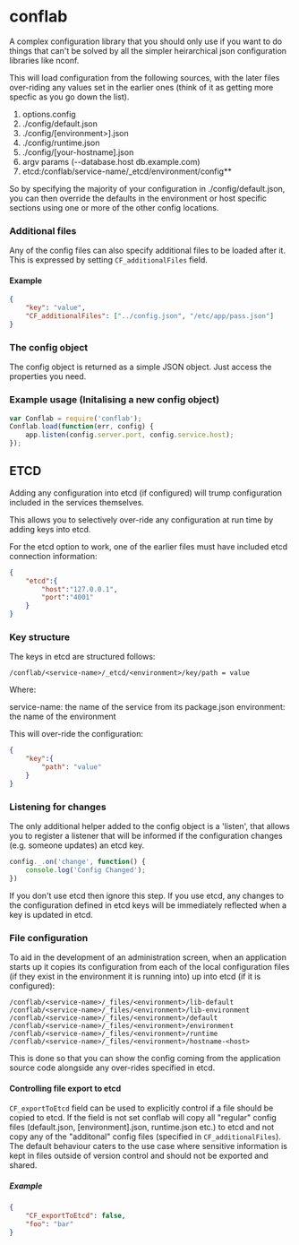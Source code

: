 # conflab

A complex configuration library that you should only use if you want to do things that can't be solved by all the simpler heirarchical json configuration libraries like nconf.

This will load configuration from the following sources, with the later files over-riding any values set in the earlier ones (think of it as getting more specfic as you go down the list).

1. options.config
2. ./config/default.json
3. ./config/[environment>].json
5. ./config/runtime.json
6. ./config/[your-hostname].json
7. argv params (--database.host db.example.com)
8. etcd:/conflab/service-name/_etcd/environment/config**

So by specifying the majority of your configuration in ./config/default.json, you can then override the defaults in the environment or host specific sections using one or more of the other config locations.

### Additional files

Any of the config files can also specify additional files to be loaded after it. This is expressed by setting `CF_additionalFiles` field.

#### Example

```json
{
    "key": "value",
    "CF_additionalFiles": ["../config.json", "/etc/app/pass.json"]
}
```

### The config object

The config object is returned as a simple JSON object.  Just access the properties you need.

### Example usage (Initalising a new config object)

```js
var Conflab = require('conflab');
Conflab.load(function(err, config) {
    app.listen(config.server.port, config.service.host);
});
```

## ETCD

Adding any configuration into etcd (if configured) will trump configuration included in the services themselves.

This allows you to selectively over-ride any configuration at run time by adding keys into etcd.

For the etcd option to work, one of the earlier files must have included etcd connection information:

```json
{
    "etcd":{
        "host":"127.0.0.1",
        "port":"4001"
    }
}
```

### Key structure

The keys in etcd are structured follows:

```
/conflab/<service-name>/_etcd/<environment>/key/path = value
```

Where:

service-name:  the name of the service from its package.json
environment:  the name of the environment

This will over-ride the configuration:

```json
{
    "key":{
        "path": "value"
    }
}
```

### Listening for changes

The only additional helper added to the config object is a 'listen', that allows you to register a listener that will be informed if the configuration changes (e.g. someone updates) an etcd key.

```js
config._.on('change', function() {
    console.log('Config Changed');
})
```

If you don't use etcd then ignore this step.  If you use etcd, any changes to the configuration defined in etcd keys will be immediately reflected when a key is updated in etcd.

### File configuration

To aid in the development of an administration screen, when an application starts up it copies its configuration from each of the local configuration files (if they exist in the environment it is running into) up into etcd (if it is configured):

```
/conflab/<service-name>/_files/<environment>/lib-default
/conflab/<service-name>/_files/<environment>/lib-environment
/conflab/<service-name>/_files/<environment>/default
/conflab/<service-name>/_files/<environment>/environment
/conflab/<service-name>/_files/<environment>/runtime
/conflab/<service-name>/_files/<environment>/hostname-<host>
```

This is done so that you can show the config coming from the application source code alongside any over-rides specified in etcd.

####  Controlling file export to etcd

`CF_exportToEtcd` field can be used to explicitly control if a file should be copied to etcd. If the field is not set conflab will copy all "regular" config files (default.json, [environment].json, runtime.json etc.) to etcd and not copy any of the "additonal" config files (specified in `CF_additionalFiles`).
The default behaviour caters to the use case where sensitive information is kept in files outside of version control and should not be exported and shared.

##### Example

```json
{
    "CF_exportToEtcd": false,
    "foo": "bar"
}
```
